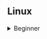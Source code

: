 ## Linux
<details>
<summary>Beginner</summary>

  - [[CDDC21] SSH Login](https://github.com/Rookie441/CTF/blob/main/Storage/Writeups/CDDC21_Writeup.md#opening-the-gate)
  - [[CDDC21] Grep Strings](https://github.com/Rookie441/CTF/blob/main/Storage/Writeups/CDDC21_Writeup.md#scrambled-eggs)
  - [Bypass Linux Command Blacklist](https://github.com/Rookie441/CTF/blob/main/Categories/Linux/Beginner/missing-tools/missing-tools.md#missing-tools)
</details>
